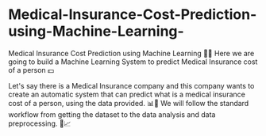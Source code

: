 # Medical-Insurance-Cost-Prediction-using-Machine-Learning-

Medical Insurance Cost Prediction using Machine Learning 🏥🤖
Here we are going to build a Machine Learning System to predict Medical Insurance cost of a person 💵

Let's say there is a Medical Insurance company and this company wants to create an automatic system that can predict what is a medical insurance cost of a person, using the data provided. 📊🏢
We will follow the standard workflow from getting the dataset to the data analysis and data preprocessing. 🔄📈
